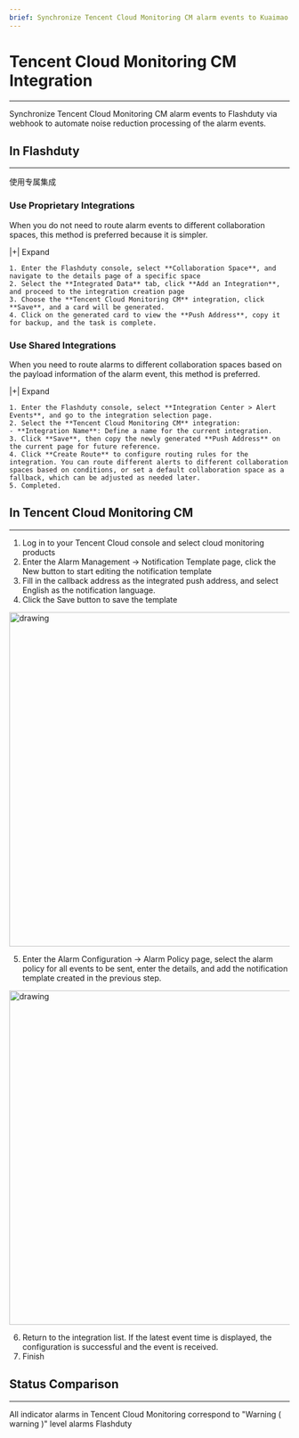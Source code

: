 ```yaml
---
brief: Synchronize Tencent Cloud Monitoring CM alarm events to Kuaimao Xingyun via webhook to automate noise reduction processing of the alarm events
---
```


# Tencent Cloud Monitoring CM Integration

---

Synchronize Tencent Cloud Monitoring CM alarm events to Flashduty via webhook to automate noise reduction processing of the alarm events.

## In Flashduty
---
使用专属集成

### Use Proprietary Integrations

When you do not need to route alarm events to different collaboration spaces, this method is preferred because it is simpler.

|+| Expand

    1. Enter the Flashduty console, select **Collaboration Space**, and navigate to the details page of a specific space
    2. Select the **Integrated Data** tab, click **Add an Integration**, and proceed to the integration creation page
    3. Choose the **Tencent Cloud Monitoring CM** integration, click **Save**, and a card will be generated.
    4. Click on the generated card to view the **Push Address**, copy it for backup, and the task is complete.

### Use Shared Integrations

When you need to route alarms to different collaboration spaces based on the payload information of the alarm event, this method is preferred.

|+| Expand

    1. Enter the Flashduty console, select **Integration Center > Alert Events**, and go to the integration selection page.
    2. Select the **Tencent Cloud Monitoring CM** integration:
    - **Integration Name**: Define a name for the current integration.
    3. Click **Save**, then copy the newly generated **Push Address** on the current page for future reference.
    4. Click **Create Route** to configure routing rules for the integration. You can route different alerts to different collaboration spaces based on conditions, or set a default collaboration space as a fallback, which can be adjusted as needed later.
    5. Completed.

## In Tencent Cloud Monitoring CM
---
<div id="!"><ol><li>Log in to your Tencent Cloud console and select cloud monitoring products</li><li> Enter the Alarm Management -> Notification Template page, click the New button to start editing the notification template</li><li> Fill in the callback address as the integrated push address, and select English as the notification language.</li><li> Click the Save button to save the template</li></ol><img alt="drawing" width="600" src="https://fcdoc.github.io/img/Mx0ptF5_sB39VvPufOJofjlLXjqmecyBt8CYNIPXM3c.avif"><ol start="5"><li> Enter the Alarm Configuration -> Alarm Policy page, select the alarm policy for all events to be sent, enter the details, and add the notification template created in the previous step.</li></ol><img alt="drawing" width="600" src="https://fcdoc.github.io/img/wmSUn2CyyOZJ-kktoTUMQ3jtGgD2GqNx51IVcZdafIk.avif"><ol start="6"><li> Return to the integration list. If the latest event time is displayed, the configuration is successful and the event is received.</li><li> Finish</li></ol></div>

## Status Comparison
---
<div id="!"><p>All indicator alarms in Tencent Cloud Monitoring correspond to "Warning ( warning )" level alarms Flashduty</p></div>